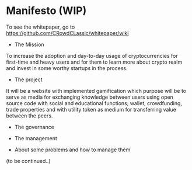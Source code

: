# Manifesto (WIP)
To see the whitepaper, go to https://github.com/CRowdCLassic/whitepaper/wiki

- The Mission

To increase the adoption and day-to-day usage of cryptocurrencies for first-time and heavy users and for them to learn more about crypto realm and invest in some worthy startups in the process.

- The project

It will be a website with implemented gamification which purpose will be to serve as media for exchanging knowledge between users using open source code with social and educational functions; wallet, crowdfunding, trade properties and with utility token as medium for transferring value between the peers.

- The governance

- The management

- About some problems and how to manage them

(to be continued..)
